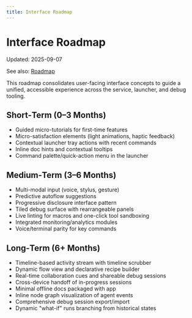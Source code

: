 ```yaml
---
title: Interface Roadmap
---
```


# Interface Roadmap

Updated: 2025-09-07

See also: [Roadmap](ROADMAP.md)

This roadmap consolidates user-facing interface concepts to guide a unified, accessible experience across the service, launcher, and debug tooling.

## Short‑Term (0–3 Months)
- Guided micro-tutorials for first-time features
- Micro-satisfaction elements (light animations, haptic feedback)
- Contextual launcher tray actions with recent commands
- Inline doc hints and contextual tooltips
- Command palette/quick-action menu in the launcher

## Medium‑Term (3–6 Months)
- Multi-modal input (voice, stylus, gesture)
- Predictive autoflow suggestions
- Progressive disclosure interface pattern
- Tiled debug surface with rearrangeable panels
- Live linting for macros and one-click tool sandboxing
- Integrated monitoring/analytics modules
- Voice/terminal parity for key commands

## Long‑Term (6+ Months)
- Timeline-based activity stream with timeline scrubber
- Dynamic flow view and declarative recipe builder
- Real-time collaboration cues and shareable debug sessions
- Cross-device handoff of in-progress sessions
- Minimal offline docs packaged with app
- Inline node graph visualization of agent events
- Comprehensive debug session export/import
- Dynamic "what-if" runs branching from historical states
